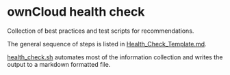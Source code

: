 # ownCloud health check
Collection of best practices and test scripts for recommendations.

The general sequence of steps is listed in [Health_Check_Template.md](https://github.com/owncloud/health-check/blob/master/Health_Check_Template.md).

[health_check.sh](https://github.com/owncloud/health-check/blob/master/health_check.sh) automates most of the information collection and writes the output to a markdown formatted file.
